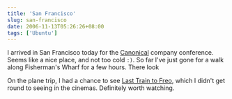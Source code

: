 ```yaml
---
title: 'San Francisco'
slug: san-francisco
date: 2006-11-13T05:26:26+08:00
tags: ['Ubuntu']
---
```


I arrived in San Francisco today for the
[Canonical](http://www.canonical.com/) company conference. Seems like a
nice place, and not too cold `:)`. So far I\'ve just gone for a walk
along Fisherman\'s Wharf for a few hours. There look

On the plane trip, I had a chance to see [Last Train to
Freo](http://www.imdb.com/title/tt0848592/), which I didn\'t get round
to seeing in the cinemas. Definitely worth watching.

